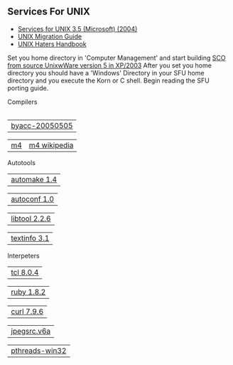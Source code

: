 <link rel="stylesheet" type="text/css" href="style.css">
<h2>Services For UNIX</h2>
<ul>
<li><a target="_self" href="https://archive.org/details/cdrom-services-unix-3.5-microsoft-2004">Services for UNIX 3.5 (Microsoft) (2004)</a></li>
<li><a target="_self" href="https://archive.org/details/microsoftunixapp0000unse">UNIX Migration Guide</a></li>
<li><a target="_self" href="ugh.pdf">UNIX Haters Handbook</a></li>
</ul>

<p>Set you home directory in 'Computer Management' and start building <a target="_self" href="https://www.sco.com/skunkware/">SCO from source UnixwWare version 5 in XP/2003</a>
After you set you home directory you should have a 'Windows' Directory in your SFU home directory and you execute the Korn or C shell. Begin reading the SFU porting guide.</p>
<table>  
  <tr>
    <thead>Compilers</thead>
    &nbsp	
    <table>
	<tr>
	    <td><a target="_self" href="https://invisible-island.net/byacc/">byacc-20050505</a></td>
	</tr>
    </table>    
    <table>
	<tr>
	    <td><a target="_self" href="https://www.gnu.org/software/m4/">m4</a></td>
	    <td><a target="_self" href="https://en.wikipedia.org/wiki/M4_(computer_language)">m4 wikipedia</a></td>
	</tr>
    </table>
  </tr>
  <tr>
    <thead>Autotools</thead>
    &nbsp
    <table>
	<tr>
	    <td><a target="_self" href="https://www.gnu.org/software/automake/">automake 1.4</a></td>
    	</tr>
    </table>
    <table>
	<tr>
	    <td><a target="_self" href="https://www.gnu.org/software/autoconf/">autoconf 1.0</a></td>
        </tr>
    </table>
     <table>
	<tr>
	    <td><a target="_self" href="https://www.gnu.org/software/libtool/">libtool 2.2.6</a></td>
	</tr>
    </table>
     <table>
	<tr>
	    <td><a target="_self" href="https://www.gnu.org/software/texinfo/">textinfo 3.1</a></td>
       </tr>
     </table>
</tr>
     <tr>
	<thead>Interpeters</thead>
	&nbsp
        <table>
	        <tr>
                <td><a target="_self" href="https://www.tcl.tk/">tcl 8.0.4</a></td>    
  	        </tr>
        </table> 
 	<table>
		<tr><td><a target="_self" href="https://www.ruby-lang.org/en/">ruby 1.8.2</a></td>
		</tr>
 	<table>
		<tr><td><a target="_self" href="https://curl.se/">curl 7.9.6</a></td>
		</tr>
 	<table>
		<tr><td><a target="_self" href="https://jpeg.org/jpeg2000/">jpegsrc.v6a</a></td>
        	</tr>
 	<table>
		<tr><td><a target="_self" href="https://sourceware.org/pthreads-win32/">pthreads-win32</a></td>
		</tr> 
       </tr>
</table> 

